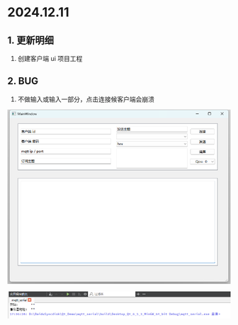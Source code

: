 # 2024.12.11

## 1. 更新明细

1. 创建客户端 ui 项目工程

## 2. BUG

1. 不做输入或输入一部分，点击连接候客户端会崩溃

![image-20241211173622650](picture/image-20241211173622650.png)

![image-20241211173637249](picture/image-20241211173637249.png)